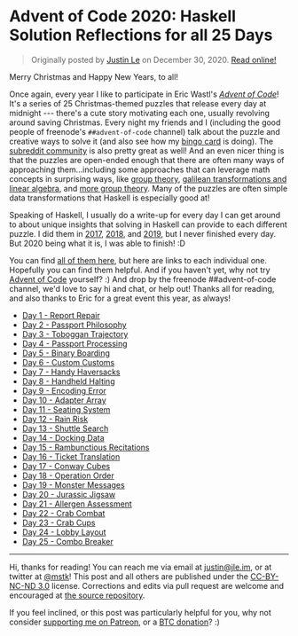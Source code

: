 Advent of Code 2020: Haskell Solution Reflections for all 25 Days
=================================================================

> Originally posted by [Justin Le](https://blog.jle.im/) on December 30, 2020.
> [Read online!](https://blog.jle.im/entry/advent-of-code-2020.html)

Merry Christmas and Happy New Years, to all!

Once again, every year I like to participate in Eric Wastl's *[Advent of
Code](http://adventofcode.com/)*! It's a series of 25 Christmas-themed puzzles
that release every day at midnight --- there's a cute story motivating each one,
usually revolving around saving Christmas. Every night my friends and I
(including the good people of freenode's `##advent-of-code` channel) talk about
the puzzle and creative ways to solve it (and also see how my [bingo
card](https://twitter.com/mstk/status/1343027484808380416) is doing). The
[subreddit community](https://www.reddit.com/r/adventofcode) is also pretty
great as well! And an even nicer thing is that the puzzles are open-ended enough
that there are often many ways of approaching them...including some approaches
that can leverage math concepts in surprising ways, like [group
theory](https://blog.jle.im/entry/alchemical-groups.html), [galilean
transformations and linear
algebra](https://blog.jle.im/entry/shifting-the-stars.html), and [more group
theory](https://blog.jle.im/entry/shuffling-things-up.html). Many of the puzzles
are often simple data transformations that Haskell is especially good at!

Speaking of Haskell, I usually do a write-up for every day I can get around to
about unique insights that solving in Haskell can provide to each different
puzzle. I did them in
[2017](https://github.com/mstksg/advent-of-code-2017/blob/master/reflections.md),
[2018](https://github.com/mstksg/advent-of-code-2018/blob/master/reflections.md),
and
[2019](https://github.com/mstksg/advent-of-code-2019/blob/master/reflections.md),
but I never finished every day. But 2020 being what it is, I was able to finish!
:D

You can find [all of them
here](https://github.com/mstksg/advent-of-code-2020/blob/master/reflections.md),
but here are links to each individual one. Hopefully you can find them helpful.
And if you haven't yet, why not try [Advent of Code](http://adventofcode.com/)
yourself? :) And drop by the freenode \#\#advent-of-code channel, we'd love to
say hi and chat, or help out! Thanks all for reading, and also thanks to Eric
for a great event this year, as always!

-   [Day 1 - Report
    Repair](https://github.com/mstksg/advent-of-code-2020/blob/master/reflections-out/day01.md)
-   [Day 2 - Passport
    Philosophy](https://github.com/mstksg/advent-of-code-2020/blob/master/reflections-out/day02.md)
-   [Day 3 - Toboggan
    Trajectory](https://github.com/mstksg/advent-of-code-2020/blob/master/reflections-out/day03.md)
-   [Day 4 - Passport
    Processing](https://github.com/mstksg/advent-of-code-2020/blob/master/reflections-out/day04.md)
-   [Day 5 - Binary
    Boarding](https://github.com/mstksg/advent-of-code-2020/blob/master/reflections-out/day05.md)
-   [Day 6 - Custom
    Customs](https://github.com/mstksg/advent-of-code-2020/blob/master/reflections-out/day06.md)
-   [Day 7 - Handy
    Haversacks](https://github.com/mstksg/advent-of-code-2020/blob/master/reflections-out/day07.md)
-   [Day 8 - Handheld
    Halting](https://github.com/mstksg/advent-of-code-2020/blob/master/reflections-out/day08.md)
-   [Day 9 - Encoding
    Error](https://github.com/mstksg/advent-of-code-2020/blob/master/reflections-out/day09.md)
-   [Day 10 - Adapter
    Array](https://github.com/mstksg/advent-of-code-2020/blob/master/reflections-out/day10.md)
-   [Day 11 - Seating
    System](https://github.com/mstksg/advent-of-code-2020/blob/master/reflections-out/day11.md)
-   [Day 12 - Rain
    Risk](https://github.com/mstksg/advent-of-code-2020/blob/master/reflections-out/day12.md)
-   [Day 13 - Shuttle
    Search](https://github.com/mstksg/advent-of-code-2020/blob/master/reflections-out/day13.md)
-   [Day 14 - Docking
    Data](https://github.com/mstksg/advent-of-code-2020/blob/master/reflections-out/day14.md)
-   [Day 15 - Rambunctious
    Recitations](https://github.com/mstksg/advent-of-code-2020/blob/master/reflections-out/day15.md)
-   [Day 16 - Ticket
    Translation](https://github.com/mstksg/advent-of-code-2020/blob/master/reflections-out/day16.md)
-   [Day 17 - Conway
    Cubes](https://github.com/mstksg/advent-of-code-2020/blob/master/reflections-out/day17.md)
-   [Day 18 - Operation
    Order](https://github.com/mstksg/advent-of-code-2020/blob/master/reflections-out/day18.md)
-   [Day 19 - Monster
    Messages](https://github.com/mstksg/advent-of-code-2020/blob/master/reflections-out/day19.md)
-   [Day 20 - Jurassic
    Jigsaw](https://github.com/mstksg/advent-of-code-2020/blob/master/reflections-out/day20.md)
-   [Day 21 - Allergen
    Assessment](https://github.com/mstksg/advent-of-code-2020/blob/master/reflections-out/day21.md)
-   [Day 22 - Crab
    Combat](https://github.com/mstksg/advent-of-code-2020/blob/master/reflections-out/day22.md)
-   [Day 23 - Crab
    Cups](https://github.com/mstksg/advent-of-code-2020/blob/master/reflections-out/day23.md)
-   [Day 24 - Lobby
    Layout](https://github.com/mstksg/advent-of-code-2020/blob/master/reflections-out/day24.md)
-   [Day 25 - Combo
    Breaker](https://github.com/mstksg/advent-of-code-2020/blob/master/reflections-out/day25.md)

--------------------------------------------------------------------------------

Hi, thanks for reading! You can reach me via email at <justin@jle.im>, or at
twitter at [\@mstk](https://twitter.com/mstk)! This post and all others are
published under the [CC-BY-NC-ND
3.0](https://creativecommons.org/licenses/by-nc-nd/3.0/) license. Corrections
and edits via pull request are welcome and encouraged at [the source
repository](https://github.com/mstksg/inCode).

If you feel inclined, or this post was particularly helpful for you, why not
consider [supporting me on Patreon](https://www.patreon.com/justinle/overview),
or a [BTC donation](bitcoin:3D7rmAYgbDnp4gp4rf22THsGt74fNucPDU)? :)
